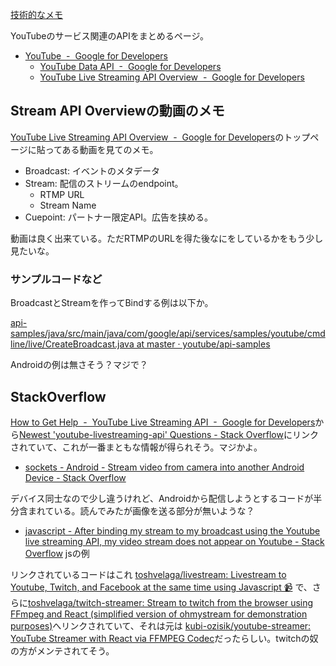 [技術的なメモ](%E6%8A%80%E8%A1%93%E7%9A%84%E3%81%AA%E3%83%A1%E3%83%A2)

YouTubeのサービス関連のAPIをまとめるページ。

- [YouTube  -  Google for Developers](https://developers.google.com/youtube)
  - [YouTube Data API  -  Google for Developers](https://developers.google.com/youtube/v3)
  - [YouTube Live Streaming API Overview  -  Google for Developers](https://developers.google.com/youtube/v3/live/getting-started)

## Stream API Overviewの動画のメモ

[YouTube Live Streaming API Overview  -  Google for Developers](https://developers.google.com/youtube/v3/live/getting-started)のトップページに貼ってある動画を見てのメモ。

- Broadcast: イベントのメタデータ
- Stream: 配信のストリームのendpoint。
    - RTMP URL
    - Stream Name
- Cuepoint: パートナー限定API。広告を挟める。

動画は良く出来ている。ただRTMPのURLを得た後なにをしているかをもう少し見たいな。

### サンプルコードなど

BroadcastとStreamを作ってBindする例は以下か。

[api-samples/java/src/main/java/com/google/api/services/samples/youtube/cmdline/live/CreateBroadcast.java at master · youtube/api-samples](https://github.com/youtube/api-samples/blob/master/java/src/main/java/com/google/api/services/samples/youtube/cmdline/live/CreateBroadcast.java)

Androidの例は無さそう？マジで？

## StackOverflow

[How to Get Help  -  YouTube Live Streaming API  -  Google for Developers](https://developers.google.com/youtube/v3/live/support)から[Newest 'youtube-livestreaming-api' Questions - Stack Overflow](https://stackoverflow.com/questions/tagged/youtube-livestreaming-api)にリンクされていて、これが一番まともな情報が得られそう。マジかよ。

- [sockets - Android - Stream video from camera into another Android Device - Stack Overflow](https://stackoverflow.com/questions/47687861/android-stream-video-from-camera-into-another-android-device/70400557#70400557)

デバイス同士なので少し違うけれど、Androidから配信しようとするコードが半分含まれている。読んでみたが画像を送る部分が無いような？

- [javascript - After binding my stream to my broadcast using the Youtube live streaming API, my video stream does not appear on Youtube - Stack Overflow](https://stackoverflow.com/questions/69533231/after-binding-my-stream-to-my-broadcast-using-the-youtube-live-streaming-api-my) jsの例

リンクされているコードはこれ [toshvelaga/livestream: Livestream to Youtube, Twitch, and Facebook at the same time using Javascript 📹](https://github.com/toshvelaga/livestream) で、さらに[toshvelaga/twitch-streamer: Stream to twitch from the browser using FFmpeg and React (simplified version of ohmystream for demonstration purposes)](https://github.com/toshvelaga/twitch-streamer)へリンクされていて、それは元は [kubi-ozisik/youtube-streamer: YouTube Streamer with React via FFMPEG Codec](https://github.com/kubi-ozisik/youtube-streamer/tree/master)だったらしい。twitchの奴の方がメンテされてそう。